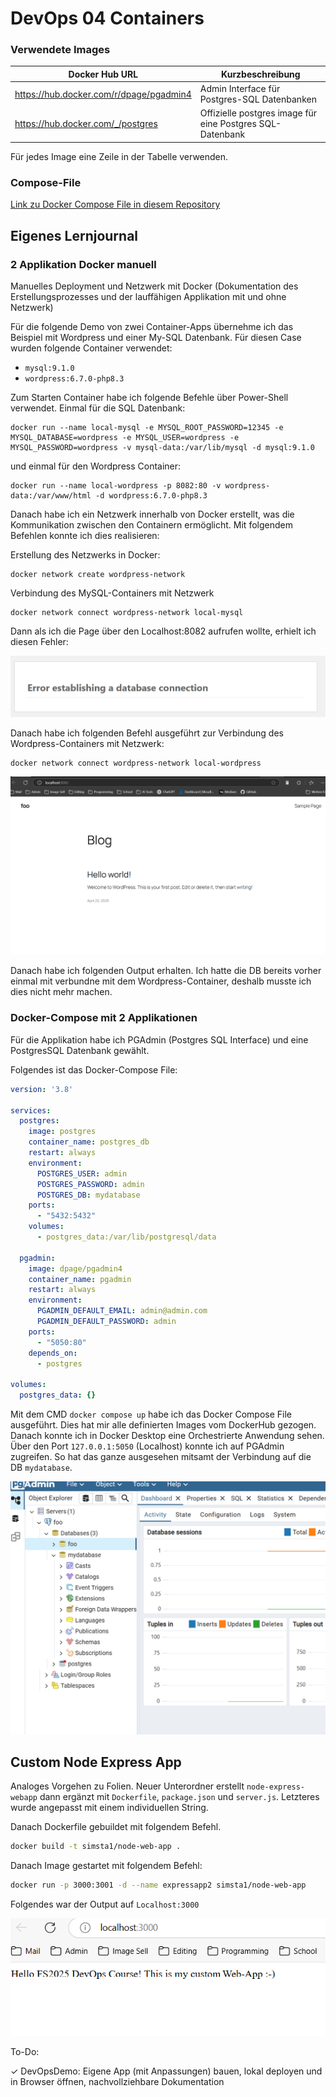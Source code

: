 # DevOps 04 Containers

### Verwendete Images

| Docker Hub URL | Kurzbeschreibung
| ------- | ------- |
| https://hub.docker.com/r/dpage/pgadmin4 | Admin Interface für Postgres-SQL Datenbanken |
| https://hub.docker.com/_/postgres | Offizielle postgres image für eine Postgres SQL-Datenbank |

Für jedes Image eine Zeile in der Tabelle verwenden.

### Compose-File

[Link zu Docker Compose File in diesem Repository](./container-app/docker-compose.yaml)

## Eigenes Lernjournal

### 2 Applikation Docker manuell

Manuelles Deployment und Netzwerk mit Docker (Dokumentation des Erstellungsprozesses und der 
lauffähigen Applikation mit und ohne Netzwerk)

Für die folgende Demo von zwei Container-Apps übernehme ich das Beispiel mit Wordpress und einer My-SQL Datenbank. Für diesen Case wurden folgende Container verwendet:
- `mysql:9.1.0`
- `wordpress:6.7.0-php8.3`

Zum Starten Container habe ich folgende Befehle über Power-Shell verwendet. Einmal für die SQL Datenbank:
```shell
docker run --name local-mysql -e MYSQL_ROOT_PASSWORD=12345 -e MYSQL_DATABASE=wordpress -e MYSQL_USER=wordpress -e MYSQL_PASSWORD=wordpress -v mysql-data:/var/lib/mysql -d mysql:9.1.0
``` 
und einmal für den Wordpress Container:
```shell
docker run --name local-wordpress -p 8082:80 -v wordpress-data:/var/www/html -d wordpress:6.7.0-php8.3 
``` 

Danach habe ich ein Netzwerk innerhalb von Docker erstellt, was die Kommunikation zwischen den Containern ermöglicht. Mit folgendem Befehlen konnte ich dies realisieren:

Erstellung des Netzwerks in Docker:
```shell
docker network create wordpress-network 
``` 

Verbindung des MySQL-Containers mit Netzwerk 
```shell
docker network connect wordpress-network local-mysql
``` 
Dann als ich die Page über den Localhost:8082 aufrufen wollte, erhielt ich diesen Fehler:

![DB Error](./assets/manual_db_network.png)

Danach habe ich folgenden Befehl ausgeführt zur Verbindung des Wordpress-Containers mit Netzwerk:
```shell
docker network connect wordpress-network local-wordpress
``` 

![Output gut](./assets/manual_db_network_output.png)

Danach habe ich folgenden Output erhalten. Ich hatte die DB bereits vorher einmal mit verbundne mit dem Wordpress-Container, deshalb musste ich dies nicht mehr machen.


### Docker-Compose mit 2 Applikationen

Für die Applikation habe ich PGAdmin (Postgres SQL Interface) und eine PostgresSQL Datenbank gewählt.

Folgendes ist das Docker-Compose File:

```yaml
version: '3.8'

services:
  postgres:
    image: postgres
    container_name: postgres_db
    restart: always
    environment:
      POSTGRES_USER: admin
      POSTGRES_PASSWORD: admin
      POSTGRES_DB: mydatabase
    ports:
      - "5432:5432"
    volumes:
      - postgres_data:/var/lib/postgresql/data

  pgadmin:
    image: dpage/pgadmin4
    container_name: pgadmin
    restart: always
    environment:
      PGADMIN_DEFAULT_EMAIL: admin@admin.com
      PGADMIN_DEFAULT_PASSWORD: admin
    ports:
      - "5050:80"
    depends_on:
      - postgres

volumes:
  postgres_data: {}
```
Mit dem CMD `docker compose up` habe ich das Docker Compose File ausgeführt. Dies hat mir alle definierten Images vom DockerHub gezogen. Danach konnte ich in Docker Desktop eine Orchestrierte Anwendung sehen. Über den Port `127.0.0.1:5050` (Localhost) konnte ich auf PGAdmin zugreifen. So hat das ganze ausgesehen mitsamt der Verbindung auf die DB `mydatabase`.

![Screenshot der Anwendung](./assets/container-apps/pg_admin_with_postgresql.png)


## Custom Node Express App

Analoges Vorgehen zu Folien. Neuer Unterordner erstellt `node-express-webapp` dann ergänzt mit `Dockerfile`, `package.json` und `server.js`. Letzteres wurde angepasst mit einem individuellen String.

Danach Dockerfile gebuildet mit folgendem Befehl.
```bash
docker build -t simsta1/node-web-app .
```

Danach Image gestartet mit folgendem Befehl:
```bash
docker run -p 3000:3001 -d --name expressapp2 simsta1/node-web-app
```

Folgendes war der Output auf `Localhost:3000`

![Screenshot Node web app](./assets/node-express-working-frontend.png)


To-Do:


 ✓ DevOpsDemo: Eigene App (mit Anpassungen) bauen, lokal deployen und in Browser öffnen, 
nachvollziehbare Dokumentation